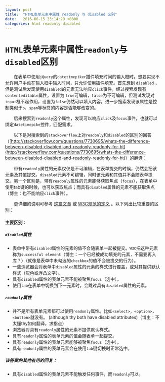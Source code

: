 ```yaml
---
layout: post
title:  "HTML表单元素中属性 readonly 与 disabled 区别"
date:   2016-06-15 23:14:29 +0800
categories: html readonly disabled
---
```


# `HTML`表单元素中属性`readonly`与`disabled`区别

　　在表单中使用`jQuery`的`datetimepiker`插件填充时间的输入框时，想要实现不允许用户手动在输入框中输入时间，只允许使用插件填充。首先想到 `disabled` ，但是测试后发现使用`disabled`的元素无法响应`click`事件，经过搜索发现有`contenteditable`属性，设置为 `true`可编辑，`false`为不可编辑，但测试发现对`input`框不起作用，设置为`false`仍然可以填入内容。进一步搜索发现该属性是控制类似于`p`，`span`等标签的内容是否能够改变的。

　　后来搜索到`readonly`这个属性，发现可以响应`click`及`focus`事件，也就可以绑定`datetimepike`控件，匹配需求。

　　以下是对搜索到的`stackoverflow`上对`readonly`和`disabled`的区别的回答（[http://stackoverflow.com/questions/7730695/whats-the-difference-between-disabled-disabled-and-readonly-readonly-for-ht](http://stackoverflow.com/questions/7730695/whats-the-difference-between-disabled-disabled-and-readonly-readonly-for-ht)）的翻译：

　　带有`readonly`属性的元素仅仅是不可编辑，在表单提交的时候，仍然会把该元素及其值提交。`disabled`元素不可编辑，同时该元素和其值并不会随表单提交。另一个区别是，带有`readonly`属性的元素能够获取焦点（`focus`），在表单中使用tab键的时候，也可以获取焦点；而具有`disabled`属性的元素不能获取焦点（博主：也不能响应`click`事件）。

　　更详细的说明可参考 [这篇文章](https://kreotekdev.wordpress.com/2007/11/08/disabled-vs-readonly-form-fields/) 或 [W3C规范的定义](http://www.w3.org/TR/html4/interact/forms.html#h-17.12) 。以下列出比较重要的区别：

#### 主要区别：

##### `disabled`属性

* 表单中带有`disabled`属性的元素的值不会随表单一起被提交。`W3C`把这种元素称为`successful element`（博主：一个已经被成功填充的元素，不需要再入库？）（就像是表单中未勾选的`checkbox`的值不会被提交的行为）。
* ​一些浏览器会对表单中`disabled`属性的元素的样式进行覆盖，或对其提供默认样式（灰色或浮凸文字）。
* 具有`disabled`属性的表单元素不能被聚焦`focus`（选中）。
* 使用`tab`在表单中切换到下一元素时，会跳过具有`disabled`属性的元素。

##### `readonly`属性
* 并不是所有表单元素都可以使用`readonly`属性。比如`<select>`，`<option>`，`<button>`就没有。 (although thy both have disabled attributes)（博主：不太懂thy如何翻译，求指点）
* 浏览器对具有`readonly`属性的元素不提供默认样式。
* 具有`readonly`属性的表单元素的值会随表单一起提交。
* 具有`readonly`属性的表单元素能够被聚焦`focus`（选中）。
* 具有`readonly`属性的表单元素会在使用`tab`键切换时正常选中。

##### 该答案的其他有用的回复：
* 具有`disabled`属性的表单元素不能触发任何事件，而`readonly`可以。



